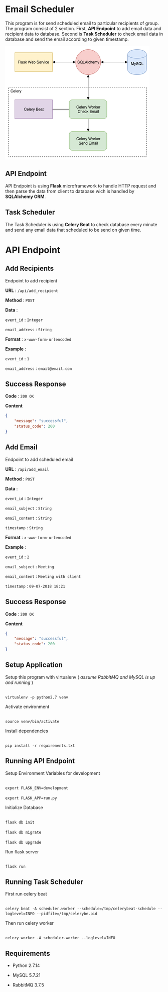 # Email Scheduler
This program is for send scheduled email to particular recipients of group. The program consist of 2 section. First, **API Endpoint** to add email data and recipient data to database. Second is **Task Scheduler** to check email data in database and send the email according to given timestamp.

![Email Scheduler](./img/diagram.png)


## API Endpoint
API Endpoint is using **Flask** microframework to handle HTTP request and then parse the data from client to database wich is handled by **SQLAlchemy ORM**.

  

## Task Scheduler
The Task Scheduler is using **Celery Beat** to check database every minute and send any email data that scheduled to be send on given time. 
  

# API Endpoint

  

## Add Recipients

Endpoint to add recipient

**URL** : `/api/add_recipient`

**Method** : `POST`

**Data** : 

`event_id` :  `Integer`

`email_address` :  `String`

  **Format** :
  `x-www-form-urlencoded`

**Example** :

`event_id` :  `1`

`email_address` :  `email@email.com`

## Success Response

**Code** : `200 OK`

**Content**

```json
{
    "message": "successful",
    "status_code": 200
}
```

## Add Email

Endpoint to add scheduled email

**URL** : `/api/add_email`

**Method** : `POST`

  **Data** : 
  
`event_id` :  `Integer`

`email_subject` : `String`

`email_content` : `String`

`timestamp` : `String`

  **Format** :
  `x-www-form-urlencoded`

**Example** :

`event_id` :  `2`

`email_subject` : `Meeting`

`email_content` : `Meeting with client`

`timestamp` : `09-07-2018 18:21`

## Success Response

**Code** : `200 OK`

**Content**

```json
{
    "message": "successful",
    "status_code": 200
}
```

## Setup Application

Setup this program with virtualenv ( *assume RabbitMQ and MySQL is up and running* )

```

virtualenv -p python2.7 venv

```

Activate environment

```

source venv/bin/activate

```

Install dependencies

```

pip install -r requirements.txt

```


## Running API Endpoint

Setup Environment Variables for development

```

export FLASK_ENV=development

export FLASK_APP=run.py

```

Initialize Database

```

flask db init

flask db migrate

flask db upgrade

```



Run flask server

```

flask run

```

  ## Running Task Scheduler

  

First run celery beat

```

celery beat -A scheduler.worker --schedule=/tmp/celerybeat-schedule --loglevel=INFO --pidfile=/tmp/celerybe.pid

```

Then run celery worker

```

celery worker -A scheduler.worker --loglevel=INFO

```



## Requirements

- Python 2.7.14

- MySQL 5.7.21

- RabbitMQ 3.7.5

